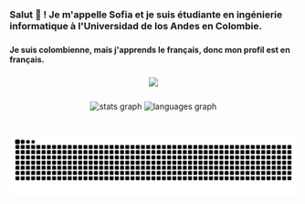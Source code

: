 <h3 align="left">Salut 👋 ! Je m'appelle Sofia et je suis étudiante en ingénierie informatique à l'Universidad de los Andes en Colombie.</h3>

###

<h4 align="left">Je suis colombienne, mais j'apprends le français, donc mon profil est en français.</h6>

###

<div align="center">
  <img height="211" src="https://i.pinimg.com/564x/75/a9/4b/75a94b2b252c769498e0113f61061ce5.jpg"  />
</div>

###

<div align="center">
  <img src="https://github-readme-stats.vercel.app/api?hide_title=false&hide_rank=false&show_icons=true&include_all_commits=true&count_private=true&disable_animations=false&theme=material-palenight&locale=fr&hide_border=false&username=Sofiav014" height="150" alt="stats graph"  />
  <img src="https://github-readme-stats.vercel.app/api/top-langs?locale=fr&hide_title=false&layout=compact&card_width=320&langs_count=5&theme=material-palenight&hide_border=false&username=Sofiav014" height="150" alt="languages graph"  />
</div>

###

<br clear="both">

<img src="https://github.com/Sofiav014/Sofiav014/blob/output/snake.svg" alt="Snake animation" />

###
